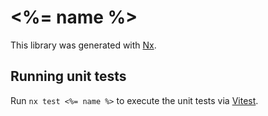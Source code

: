 # <%= name %>

This library was generated with [Nx](https://nx.dev).

## Running unit tests

Run `nx test <%= name %>` to execute the unit tests via [Vitest](https://vitest.dev/).
